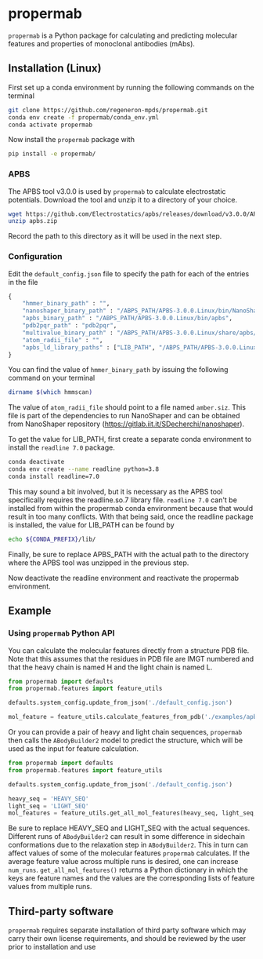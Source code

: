 # propermab

`propermab` is a Python package for calculating and predicting molecular features and properties of monoclonal antibodies (mAbs).


## Installation (Linux)

First set up a conda environment by running the following commands on the terminal
```bash
git clone https://github.com/regeneron-mpds/propermab.git
conda env create -f propermab/conda_env.yml
conda activate propermab
```
Now install the `propermab` package with
```bash
pip install -e propermab/
```

### APBS
The APBS tool v3.0.0 is used by `propermab` to calculate electrostatic potentials. Download the tool and unzip it to a directory of your choice.
```bash
wget https://github.com/Electrostatics/apbs/releases/download/v3.0.0/APBS-3.0.0_Linux.zip -O apbs.zip
unzip apbs.zip
```
Record the path to this directory as it will be used in the next step. 

### Configuration
Edit the `default_config.json` file to specify the path for each of the entries in the file
```python
{
    "hmmer_binary_path" : "",
    "nanoshaper_binary_path" : "/ABPS_PATH/APBS-3.0.0.Linux/bin/NanoShaper",
    "apbs_binary_path" : "/ABPS_PATH/APBS-3.0.0.Linux/bin/apbs",
    "pdb2pqr_path" : "pdb2pqr",
    "multivalue_binary_path" : "/ABPS_PATH/APBS-3.0.0.Linux/share/apbs/tools/bin/multivalue",
    "atom_radii_file" : "",
    "apbs_ld_library_paths" : ["LIB_PATH", "/ABPS_PATH/APBS-3.0.0.Linux/lib/"]
}
```

You can find the value of `hmmer_binary_path` by issuing the following command on your terminal
```bash
dirname $(which hmmscan)
```

The value of `atom_radii_file` should point to a file named `amber.siz`. This file is part of the 
dependencies to run NanoShaper and can be obtained from NanoShaper repository (https://gitlab.iit.it/SDecherchi/nanoshaper).

To get the value for LIB_PATH, first create a separate conda environment to install the `readline 7.0` package.
```bash
conda deactivate
conda env create --name readline python=3.8
conda install readline=7.0
```
This may sound a bit involved, but it is necessary as the APBS tool specifically requires the readline.so.7 library file. `readline 7.0` can't be installed from within the propermab conda environment because that would result in too many conflicts. With that being said, once the readline package is installed, the value for LIB_PATH can be found by
```bash
echo ${CONDA_PREFIX}/lib/
```
Finally, be sure to replace APBS_PATH with the actual path to the directory where the APBS tool was unzipped in the previous step.

Now deactivate the readline environment and reactivate the propermab environment.

## Example
### Using `propermab` Python API
You can calculate the molecular features directly from a structure PDB file. Note that this assumes that the residues in PDB file are IMGT numbered and that the heavy chain is named H and the light chain is named L.
```python
from propermab import defaults
from propermab.features import feature_utils

defaults.system_config.update_from_json('./default_config.json')

mol_feature = feature_utils.calculate_features_from_pdb('./examples/apbs/mAb1.pdb')
```
Or you can provide a pair of heavy and light chain sequences, `propermab` then calls the `ABodyBuilder2` model to predict the structure, which will be used as the input for feature calculation.
```python
from propermab import defaults
from propermab.features import feature_utils

defaults.system_config.update_from_json('./default_config.json')

heavy_seq = 'HEAVY_SEQ'
light_seq = 'LIGHT_SEQ'
mol_features = feature_utils.get_all_mol_features(heavy_seq, light_seq, num_runs=1)
```
Be sure to replace HEAVY_SEQ and LIGHT_SEQ with the actual sequences. Different runs of `ABodyBuilder2` can result in some difference in sidechain conformations due to the relaxation step in `ABodyBuilder2`. This in turn can affect values of some of the molecular features `propermab` calculates. If the average feature value across multiple runs is desired, one can increase `num_runs`. `get_all_mol_features()` returns a Python dictionary in which the keys are feature names and the values are the corresponding lists of feature values from multiple runs.

## Third-party software
`propermab` requires separate installation of third party software which may carry their own license requirements, and should be reviewed by the user prior to installation and use
